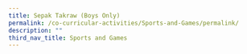 ```yaml
---
title: Sepak Takraw (Boys Only)
permalink: /co-curricular-activities/Sports-and-Games/permalink/
description: ""
third_nav_title: Sports and Games
---
```

